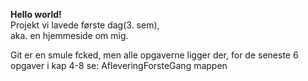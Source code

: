 **Hello world!**  
Projekt vi lavede første dag(3. sem),  
aka. en hjemmeside om mig.

Git er en smule fcked, men alle opgaverne ligger der, for de seneste 6 opgaver i kap 4-8 se: AfleveringForsteGang mappen
